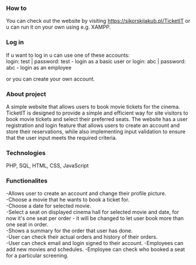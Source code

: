 ### How to
  
You can check out the website by visiting https://sikorskijakub.pl/TicketIT or u can run it on your own using e.g. XAMPP.  

### Log in

If u want to log in u can use one of these accounts:  
login: test | password: test - login as a basic user
or
login: abc | password: abc - login as an employee

or you can create your own account.

### About project

A simple website that allows users to book movie tickets for the cinema.
TicketIT is designed to provide a simple and efficient way for site visitors to book movie tickets and select their preferred seats.
The website has a user registration and login feature that allows users to create an account and store their reservations,
while also implementing input validation to ensure that the user input meets the required criteria.

### Technologies

PHP, SQL, HTML, CSS, JavaScript

### Functionalites

-Allows user to create an account and change their profile picture.  
-Choose a movie that he wants to book a ticket for.  
-Choose a date for selected movie.  
-Select a seat on displayed cinema hall for selected movie and date, for now it's one seat per order - it will be changed to let user book more than one seat in order.  
-Shows a summary for the order that user has done.  
-User can check their actual orders and history of their orders.  
-User can check email and login signed to their account.
-Employees can add new movies and schedules.
-Employee can check who booked a seat for a particular screening.
